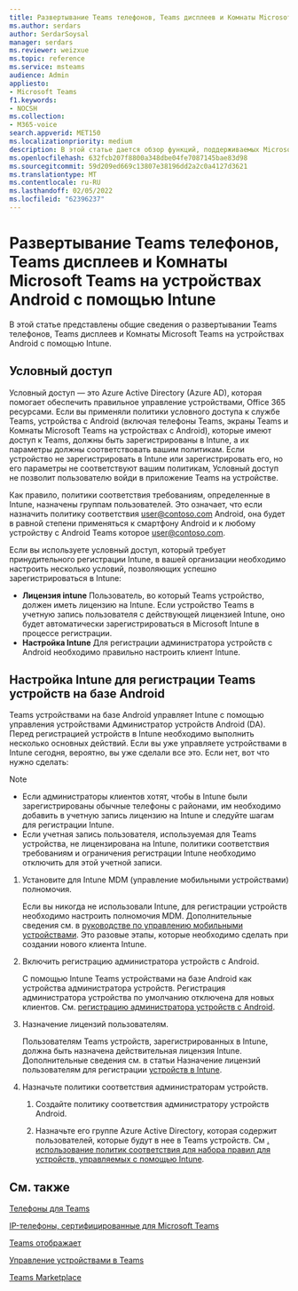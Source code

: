 ```yaml
---
title: Развертывание Teams телефонов, Teams дисплеев и Комнаты Microsoft Teams на устройствах Android с помощью Intune
ms.author: serdars
author: SerdarSoysal
manager: serdars
ms.reviewer: weizxue
ms.topic: reference
ms.service: msteams
audience: Admin
appliesto:
- Microsoft Teams
f1.keywords:
- NOCSH
ms.collection:
- M365-voice
search.appverid: MET150
ms.localizationpriority: medium
description: В этой статье дается обзор функций, поддерживаемых Microsoft Teams дисплеев.
ms.openlocfilehash: 632fcb207f8800a348dbe04fe7087145bae83d98
ms.sourcegitcommit: 59d209ed669c13807e38196dd2a2c0a4127d3621
ms.translationtype: MT
ms.contentlocale: ru-RU
ms.lasthandoff: 02/05/2022
ms.locfileid: "62396237"
---
```

# <a name="deploy-teams-phones-teams-displays-and-microsoft-teams-rooms-on-android-using-intune"></a>Развертывание Teams телефонов, Teams дисплеев и Комнаты Microsoft Teams на устройствах Android с помощью Intune

В этой статье представлены общие сведения о развертывании Teams телефонов, Teams дисплеев и Комнаты Microsoft Teams на устройствах Android с помощью Intune.

## <a name="conditional-access"></a>Условный доступ

Условный доступ — это Azure Active Directory (Azure AD), которая помогает обеспечить правильное управление устройствами, Office 365 ресурсами.  Если вы применяли политики условного доступа к службе Teams, устройства с Android (включая телефоны Teams, экраны Teams и Комнаты Microsoft Teams на устройствах с Android), которые имеют доступ к Teams, должны быть зарегистрированы в Intune, а их параметры должны соответствовать вашим политикам.  Если устройство не зарегистрировать в Intune или зарегистрировать его, но его параметры не соответствуют вашим политикам, Условный доступ не позволит пользователю войди в приложение Teams на устройстве.

Как правило, политики соответствия требованиям, определенные в Intune, назначены группам пользователей.  Это означает, что если назначить политику соответствия user@contoso.com Android, она будет в равной степени применяться к смартфону Android и к любому устройству с Android Teams которое user@contoso.com.

Если вы используете условный доступ, который требует принудительного регистрации Intune, в вашей организации необходимо настроить несколько условий, позволяющих успешно зарегистрироваться в Intune:

- **Лицензия intune** Пользователь, во который Teams устройство, должен иметь лицензию на Intune.  Если устройство Teams в учетную запись пользователя с действующей лицензией Intune, оно будет автоматически зарегистрироваться в Microsoft Intune в процессе регистрации.
- **Настройка Intune** Для регистрации администратора устройств с Android необходимо правильно настроить клиент Intune.

## <a name="configure-intune-to-enroll-teams-android-based-devices"></a>Настройка Intune для регистрации Teams устройств на базе Android

Teams устройствами на базе Android управляет Intune с помощью управления устройствами Администратор устройств Android (DA). Перед регистрацией устройств в Intune необходимо выполнить несколько основных действий.  Если вы уже управляете устройствами в Intune сегодня, вероятно, вы уже сделали все это.  Если нет, вот что нужно сделать:

> [!NOTE]
> - Если администраторы клиентов хотят, чтобы в Intune были зарегистрированы обычные телефоны с районами, им необходимо добавить в учетную запись лицензию на Intune и следуйте шагам для регистрации Intune.
> - Если учетная запись пользователя, используемая для Teams устройства, не лицензирована на Intune, политики соответствия требованиям и ограничения регистрации Intune необходимо отключить для этой учетной записи.



1. Установите для Intune MDM (управление мобильными устройствами) полномочия.  

   Если вы никогда не использовали Intune, для регистрации устройств необходимо настроить полномочия MDM. Дополнительные сведения см. в [руководстве по управлению мобильными устройствами](/intune/fundamentals/mdm-authority-set).  Это разовые этапы, которые необходимо сделать при создании нового клиента Intune.
1. Включить регистрацию администратора устройств с Android.
  
   С помощью Intune Teams устройствами на базе Android как устройства администратора устройств.  Регистрация администратора устройства по умолчанию отключена для новых клиентов. См. [регистрацию администратора устройств с Android](/intune/enrollment/android-enroll-device-administrator).
1. Назначение лицензий пользователям. 
 
   Пользователям Teams устройств, зарегистрированных в Intune, должна быть назначена действительная лицензия Intune. Дополнительные сведения см. в статьи Назначение лицензий пользователям для регистрации [устройств в Intune](/intune/fundamentals/licenses-assign).
1. Назначьте политики соответствия администраторам устройств.  

   1. Создайте политику соответствия администратору устройств Android.

   1. Назначьте его группе Azure Active Directory, которая содержит пользователей, которые будут в нее в Teams устройств. См [. использование политик соответствия для набора правил для устройств, управляемых с помощью Intune](/mem/intune/protect/device-compliance-get-started).

## <a name="see-also"></a>См. также

[Телефоны для Teams](phones-for-teams.md)

[IP-телефоны, сертифицированные для Microsoft Teams](teams-ip-phones.md)

[Teams отображает](teams-displays.md)

[Управление устройствами в Teams](device-management.md)

[Teams Marketplace](https://office.com/teamsdevices)
